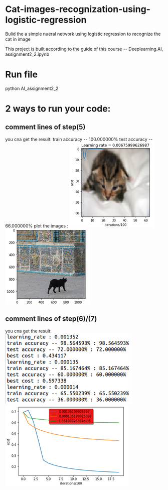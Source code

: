 # Cat-images-recognization-using-logistic-regression
Bulid the a simple nueral network using logistic regression to recognize the cat in image

This project is built according to the guide of this course -- Deeplearning.AI, assignment2_2.ipynb

# Run file
python AI_assignment2_2

# 2 ways to run your code:
## comment lines of step(5)
  you cna get the result:
    train accuracy -- 100.000000%
    test accuracy -- 66.000000%
  plot the images :
  ![image](https://github.com/FancccyRay/Cat-images-recognization-using-logistic-regression/blob/master/picture_of_testset.png)
  ![image](https://github.com/FancccyRay/Cat-images-recognization-using-logistic-regression/blob/master/picture_for_check.png)

## comment lines of step(6)/(7)
  you cna get the result:
  ![result](https://github.com/FancccyRay/Cat-images-recognization-using-logistic-regression/blob/master/comparison%20among%20thress%20results.png)
  ![image](https://github.com/FancccyRay/Cat-images-recognization-using-logistic-regression/blob/master/cost_iteration.png)
  
